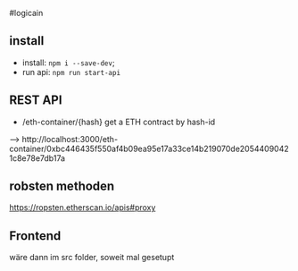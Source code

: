 #logicain

## install
- install: `npm i --save-dev`;
- run api: `npm run start-api`

## REST API
- /eth-container/{hash}
get a ETH contract by hash-id

--> http://localhost:3000/eth-container/0xbc446435f550af4b09ea95e17a33ce14b219070de20544090421c8e78e7db17a

## robsten methoden
https://ropsten.etherscan.io/apis#proxy

## Frontend 
wäre dann im src folder, soweit mal gesetupt
